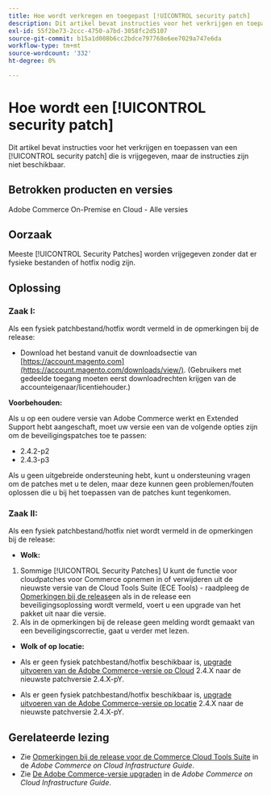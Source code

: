 ```yaml
---
title: Hoe wordt verkregen en toegepast [!UICONTROL security patch]
description: Dit artikel bevat instructies voor het verkrijgen en toepassen van een [!UICONTROL security patch] die is vrijgegeven, maar de instructies zijn niet beschikbaar.
exl-id: 55f2be73-2ccc-4750-a7bd-3058fc2d5107
source-git-commit: b15a1d008b6cc2bdce797768e6ee7029a747e6da
workflow-type: tm+mt
source-wordcount: '332'
ht-degree: 0%

---
```


# Hoe wordt een [!UICONTROL security patch]

Dit artikel bevat instructies voor het verkrijgen en toepassen van een [!UICONTROL security patch] die is vrijgegeven, maar de instructies zijn niet beschikbaar.

## Betrokken producten en versies

Adobe Commerce On-Premise en Cloud - Alle versies

## Oorzaak

Meeste [!UICONTROL Security Patches] worden vrijgegeven zonder dat er fysieke bestanden of hotfix nodig zijn.

## Oplossing


### Zaak I:

Als een fysiek patchbestand/hotfix wordt vermeld in de opmerkingen bij de release:

* Download het bestand vanuit de downloadsectie van [https://account.magento.com](https://account.magento.com/downloads/view/). (Gebruikers met gedeelde toegang moeten eerst downloadrechten krijgen van de accounteigenaar/licentiehouder.)

**Voorbehouden:**

Als u op een oudere versie van Adobe Commerce werkt en Extended Support hebt aangeschaft, moet uw versie een van de volgende opties zijn om de beveiligingspatches toe te passen:

* 2.4.2-p2
* 2.4.3-p3

Als u geen uitgebreide ondersteuning hebt, kunt u ondersteuning vragen om de patches met u te delen, maar deze kunnen geen problemen/fouten oplossen die u bij het toepassen van de patches kunt tegenkomen.

### Zaak II:

Als een fysiek patchbestand/hotfix niet wordt vermeld in de opmerkingen bij de release:

* **Wolk:**

1. Sommige [!UICONTROL Security Patches] U kunt de functie voor cloudpatches voor Commerce opnemen in of verwijderen uit de nieuwste versie van de Cloud Tools Suite (ECE Tools) - raadpleeg de [Opmerkingen bij de release](https://experienceleague.adobe.com/en/docs/commerce-cloud-service/user-guide/release-notes/cloud-tools-suite)en als in de release een beveiligingsoplossing wordt vermeld, voert u een upgrade van het pakket uit naar die versie.
1. Als in de opmerkingen bij de release geen melding wordt gemaakt van een beveiligingscorrectie, gaat u verder met lezen.

* **Wolk of op locatie:**

* Als er geen fysiek patchbestand/hotfix beschikbaar is, [upgrade uitvoeren van de Adobe Commerce-versie op Cloud](https://experienceleague.adobe.com/en/docs/commerce-cloud-service/user-guide/develop/upgrade/commerce-version) 2.4.X naar de nieuwste patchversie 2.4.X-pY.
* Als er geen fysiek patchbestand/hotfix beschikbaar is, [upgrade uitvoeren van de Adobe Commerce-versie op locatie](https://experienceleague.adobe.com/en/docs/commerce-operations/upgrade-guide/implementation/perform-upgrade) 2.4.X naar de nieuwste patchversie 2.4.X-pY.

## Gerelateerde lezing

* Zie [Opmerkingen bij de release voor de Commerce Cloud Tools Suite](https://experienceleague.adobe.com/en/docs/commerce-cloud-service/user-guide/release-notes/cloud-tools-suite) in de *Adobe Commerce on Cloud Infrastructure Guide*.
* Zie [De Adobe Commerce-versie upgraden](https://experienceleague.adobe.com/en/docs/commerce-cloud-service/user-guide/develop/upgrade/commerce-version) in de *Adobe Commerce on Cloud Infrastructure Guide*.
